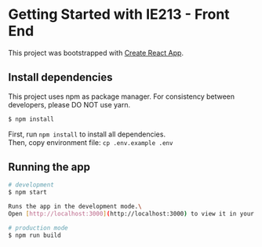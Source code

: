 # Getting Started with IE213 - Front End

This project was bootstrapped with [Create React App](https://github.com/facebook/create-react-app).

## Install dependencies
This project uses npm as package manager. For consistency between developers, please DO NOT use yarn.
```bash
$ npm install
```

First, run `npm install` to install all dependencies.  
Then, copy environment file: `cp .env.example .env`

## Running the app

```bash
# development
$ npm start

Runs the app in the development mode.\
Open [http://localhost:3000](http://localhost:3000) to view it in your browser.

# production mode
$ npm run build
```
